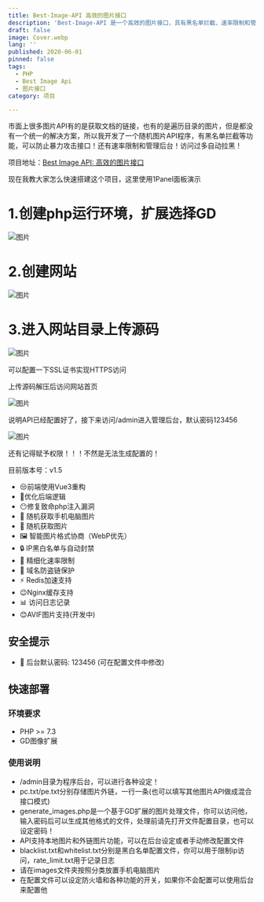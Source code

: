```yaml
---
title: Best-Image-API 高效的图片接口
description: 'Best-Image-API 是一个高效的图片接口，具有黑名单拦截、速率限制和管理后台等功能。'
draft: false
image: Cover.webp
lang: ''
published: 2020-06-01
pinned: false
tags:
  - PHP
  - Best Image Api
  - 图片接口
category: 项目

---
```

市面上很多图片API有的是获取文档的链接，也有的是遍历目录的图片，但是都没有一个统一的解决方案，所以我开发了一个随机图片API程序，有黑名单拦截等功能，可以防止暴力攻击接口！还有速率限制和管理后台！访问过多自动拉黑！

项目地址：[Best Image API: 高效的图片接口](https://gitee.com/matsuzakayuki/best-image-api)

现在我教大家怎么快速搭建这个项目，这里使用1Panel面板演示

# 1.创建php运行环境，扩展选择GD

![图片](68125e7fdbdbf9.91100488.webp)

# 2.创建网站

![图片](68125f90b7dc34.65353717.webp)

# 3.进入网站目录上传源码

![图片](6812601756b0e6.97091912.webp)

可以配置一下SSL证书实现HTTPS访问

上传源码解压后访问网站首页

![图片](6813c820cbc291.85444809.webp)

说明API已经配置好了，接下来访问/admin进入管理后台，默认密码123456

![图片](68126853131d50.91631531.webp)

还有记得赋予权限！！！不然是无法生成配置的！

目前版本号：v1.5

- 😒前端使用Vue3重构
- 🥪优化后端逻辑
- 😶修复致命php注入漏洞
- 📸 随机获取手机电脑图片
- 📸 随机获取图片
- 🖼 智能图片格式协商（WebP优先）
- 🔒 IP黑白名单与自动封禁
- 🚦 精细化速率限制
- 🔗 域名防盗链保护
- ⚡ Redis加速支持
- 😉Nginx缓存支持
- 📊 访问日志记录
- 😊AVIF图片支持(开发中)

## 安全提示

- 🔑 后台默认密码: 123456 (可在配置文件中修改)

## 快速部署

### 环境要求

- PHP >= 7.3
- GD图像扩展

### 使用说明

- /admin目录为程序后台，可以进行各种设定！
- pc.txt/pe.txt分别存储图片外链，一行一条(也可以填写其他图片API做成混合接口模式)
- generate_images.php是一个基于GD扩展的图片处理文件，你可以访问他，输入密码后可以生成其他格式的文件，处理前请先打开文件配置目录，也可以设定密码！
- API支持本地图片和外链图片功能，可以在后台设定或者手动修改配置文件
- blacklist.txt和whitelist.txt分别是黑白名单配置文件，你可以用于限制ip访问，rate_limit.txt用于记录日志
- 请在images文件夹按照分类放置手机电脑图片
- 在配置文件可以设定防火墙和各种功能的开关，如果你不会配置可以使用后台来配置他